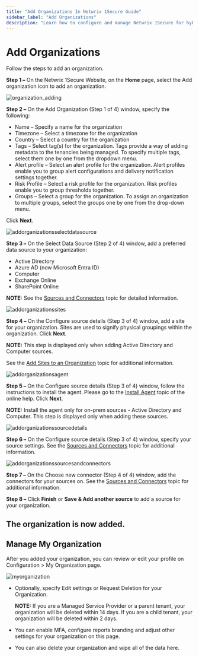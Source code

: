 ```yaml
---
title: "Add Organizations In Netwrix 1Secure Guide"
sidebar_label: "Add Organizations"
description: "Learn how to configure and manage Netwrix 1Secure for hybrid security. This guide covers setup, monitoring, and analytics to help secure cloud and on prem data"
---
```


# Add Organizations

Follow the steps to add an organization.

**Step 1 –** On the Netwrix 1Secure Website, on the **Home** page, select the Add organization icon
to add an organization.

![organization_adding](/img/product_docs/1secure/admin/organizations/organization_adding.webp)

**Step 2 –** On the Add Organization (Step 1 of 4) window, specify the following:

- Name – Specify a name for the organization
- Timezone – Select a timezone for the organization
- Country – Select a country for the organization
- Tags – Select tag(s) for the organization. Tags provide a way of adding metadata to the tenancies
  being managed. To specify multiple tags, select them one by one from the dropdown menu.
- Alert profile – Select an alert profile for the organization. Alert profiles enable you to group
  alert configurations and delivery notification settings together.
- Risk Profile – Select a risk profile for the organization. Risk profiles enable you to group
  thresholds together.
- Groups – Select a group for the organization. To assign an organization to multiple groups, select
  the groups one by one from the drop-down menu.

Click **Next**.

![addorganizationsselectdatasource](/img/product_docs/1secure/admin/organizations/addorganizationsselectdatasource.webp)

**Step 3 –** On the Select Data Source (Step 2 of 4) window, add a preferred data source to your
organization:

- Active Directory
- Azure AD (now Microsoft Entra ID)
- Computer
- Exchange Online
- SharePoint Online

**NOTE:** See the [Sources and Connectors](/docs/1secure/data-sources/index.md) topic for detailed
information.

![addorganizationssites](/img/product_docs/1secure/admin/organizations/addorganizationssites.webp)

**Step 4 –** On the Configure source details (Step 3 of 4) window, add a site for your organization.
Sites are used to signify physical groupings within the organization. Click **Next**.

**NOTE:** This step is displayed only when adding Active Directory and Computer sources.

See the [Add Sites to an Organization](/docs/1secure/administration/organizations/sites.md) topic for additional information.

![addorganizationsagent](/img/product_docs/1secure/admin/organizations/addorganizationsagent.webp)

**Step 5 –** On the Configure source details (Step 3 of 4) window, follow the instructions to
install the agent. Please go to the [Install Agent](/docs/1secure/getting-started/installation.md) topic of the
online help. Click **Next**.

**NOTE:** Install the agent only for on-prem sources - Active Directory and Computer. This step is
displayed only when adding these sources.

![addorganizationssourcedetails](/img/product_docs/1secure/admin/organizations/addorganizationssourcedetails.webp)

**Step 6 –** On the Configure source details (Step 3 of 4) window, specify your source settings. See
the [Sources and Connectors](/docs/1secure/data-sources/index.md) topic for additional information.

![addorganizationssourcesandconnectors](/img/product_docs/1secure/admin/organizations/addorganizationssourcesandconnectors.webp)

**Step 7 –** On the Choose new connector (Step 4 of 4) window, add the connectors for your sources
on. See the [Sources and Connectors](/docs/1secure/data-sources/index.md) topic for additional
information.

**Step 8 –** Click **Finish** or **Save & Add another source** to add a source for your
organization.

## The organization is now added.

## Manage My Organization

After you added your organization, you can review or edit your profile on Configuration > My
Organization page.

![myorganization](/img/product_docs/1secure/admin/organizations/myorganization.webp)

- Optionally, specify Edit settings or Request Deletion for your Organization.

  **NOTE:** If you are a Managed Service Provider or a parent tenant, your organization will be
  deleted within 14 days. If you are a child tenant, your organization will be deleted within 2
  days.

- You can enable MFA, configure reports branding and adjust other settings for your organization on
  this page.
- You can also delete your organization and wipe all of the data here.
